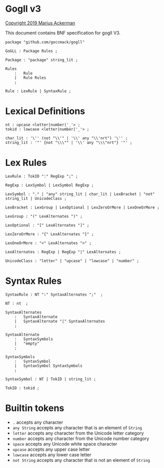 # Gogll v3

[Copyright 2019 Marius Ackerman](License.txt)

This document contains BNF specification for gogll V3. 

```
package "github.com/goccmack/gogll"

GoGLL : Package Rules ;

Package : "package" string_lit ;

Rules
    :   Rule            
    |   Rule Rules  
    ;

Rule : LexRule | SyntaxRule ;
```

# Lexical Definitions
```
nt : upcase <letter|number|'_'> ;
tokid : lowcase <letter|number|'_'> ; 

char_lit : '\'' (not "\\'" | '\\' any "\\'nrt") '\'' ;
string_lit : '"' {not "\\\"" | '\\' any "\\\"nrt"} '"' ;

```
# Lex Rules
```
LexRule : TokID ":" RegExp ";" ;

RegExp : LexSymbol | LexSymbol RegExp ;

LexSymbol : "." | "any" string_lit | char_lit | LexBracket | "not" string_lit | UnicodeClass ;

LexBracket : LexGroup | LexOptional | LexZeroOrMore | LexOneOrMore ;

LexGroup : "(" LexAlternates ")" ;

LexOptional : "[" LexAlternates "]" ;

LexZeroOrMore : "{" LexAlternates "}" ;

LexOneOrMore : "<" LexAlternates ">" ;

LexAlternates : RegExp | RegExp "|" LexAlternates ;

UnicodeClass : "letter" | "upcase" | "lowcase" | "number" ;

```

# Syntax Rules
```
SyntaxRule : NT ":" SyntaxAlternates ";"  ;

NT : nt  ;

SyntaxAlternates
    :   SyntaxAlternate                   
    |   SyntaxAlternate "|" SyntaxAlternates    
    ;

SyntaxAlternate
    :   SyntaxSymbols                     
    |   "empty"                     
    ;

SyntaxSymbols
    :   SyntaxSymbol                      
    |   SyntaxSymbol SyntaxSymbols              
    ;

SyntaxSymbol : NT | TokID | string_lit ;

TokID : tokid ;

```
# Builtin tokens
-   `.` accepts any character
-   `any String` accepts any character that is an element of `String`
-   `letter` accepts any character from the Unicode letter category
-   `number` accepts any character from the Unicode number category
-   `space` accepts any Unicode white space character
-   `upcase` accepts any upper case letter
-   `lowcase` accepts any lower case letter
-   `not String` accepts any character that is not an element of `String`

